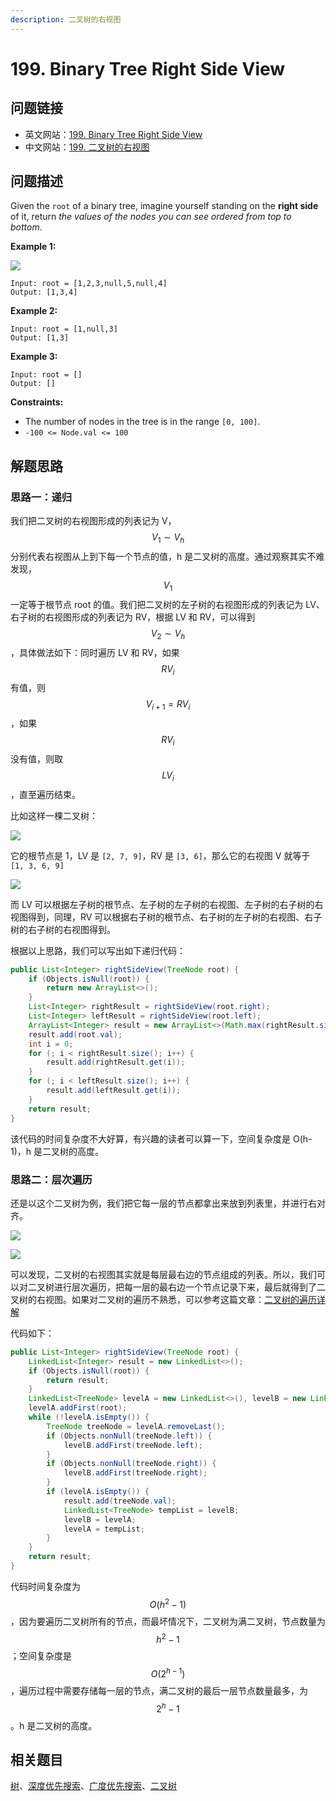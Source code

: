 ```yaml
---
description: 二叉树的右视图
---
```


# 199. Binary Tree Right Side View

## 问题链接

* 英文网站：[199. Binary Tree Right Side View](https://leetcode.com/problems/binary-tree-right-side-view/)
* 中文网站：[199. 二叉树的右视图](https://leetcode-cn.com/problems/binary-tree-right-side-view/)

## 问题描述

Given the `root` of a binary tree, imagine yourself standing on the **right side** of it, return _the values of the nodes you can see ordered from top to bottom_.

**Example 1:**

![](../.gitbook/assets/tree.jpg)

```text
Input: root = [1,2,3,null,5,null,4]
Output: [1,3,4]
```

**Example 2:**

```text
Input: root = [1,null,3]
Output: [1,3]
```

**Example 3:**

```text
Input: root = []
Output: []
```

**Constraints:**

* The number of nodes in the tree is in the range `[0, 100]`.
* `-100 <= Node.val <= 100`

## 解题思路

### 思路一：递归

我们把二叉树的右视图形成的列表记为 V，$$V_1\sim V_h$$ 分别代表右视图从上到下每一个节点的值，h 是二叉树的高度。通过观察其实不难发现，$$V_1$$ 一定等于根节点 root 的值。我们把二叉树的左子树的右视图形成的列表记为 LV、右子树的右视图形成的列表记为 RV，根据 LV 和 RV，可以得到 $$V_2\sim V_h$$ ，具体做法如下：同时遍历 LV 和 RV，如果 $$RV_i$$ 有值，则 $$V_{i+1}=RV_i$$ ，如果 $$RV_i$$ 没有值，则取 $$LV_i$$，直至遍历结束。

比如这样一棵二叉树：

![](../.gitbook/assets/wei-xin-tu-pian-20210704161958-50.png)

它的根节点是 1，LV 是 `[2, 7, 9]`，RV 是 `[3, 6]`，那么它的右视图 V 就等于 `[1, 3, 6, 9]`

![](../.gitbook/assets/tu-pian-1-25.png)

而 LV 可以根据左子树的根节点、左子树的左子树的右视图、左子树的右子树的右视图得到，同理，RV 可以根据右子树的根节点、右子树的左子树的右视图、右子树的右子树的右视图得到。

根据以上思路，我们可以写出如下递归代码：

```java
public List<Integer> rightSideView(TreeNode root) {
    if (Objects.isNull(root)) {
        return new ArrayList<>();
    }
    List<Integer> rightResult = rightSideView(root.right);
    List<Integer> leftResult = rightSideView(root.left);
    ArrayList<Integer> result = new ArrayList<>(Math.max(rightResult.size(), leftResult.size()) + 1);
    result.add(root.val);
    int i = 0;
    for (; i < rightResult.size(); i++) {
        result.add(rightResult.get(i));
    }
    for (; i < leftResult.size(); i++) {
        result.add(leftResult.get(i));
    }
    return result;
}
```

该代码的时间复杂度不大好算，有兴趣的读者可以算一下，空间复杂度是 O\(h-1\)，h 是二叉树的高度。

### 思路二：层次遍历

还是以这个二叉树为例，我们把它每一层的节点都拿出来放到列表里，并进行右对齐。

![](../.gitbook/assets/wei-xin-tu-pian-20210704161958-50.png)

![](../.gitbook/assets/tu-pian-5-25.png)

可以发现，二叉树的右视图其实就是每层最右边的节点组成的列表。所以，我们可以对二叉树进行层次遍历，把每一层的最右边一个节点记录下来，最后就得到了二叉树的右视图。如果对二叉树的遍历不熟悉，可以参考这篇文章：[二叉树的遍历详解](https://blog.csdn.net/young2415/article/details/87467118)

代码如下：

```java
public List<Integer> rightSideView(TreeNode root) {
    LinkedList<Integer> result = new LinkedList<>();
    if (Objects.isNull(root)) {
        return result;
    }
    LinkedList<TreeNode> levelA = new LinkedList<>(), levelB = new LinkedList<>();
    levelA.addFirst(root);
    while (!levelA.isEmpty()) {
        TreeNode treeNode = levelA.removeLast();
        if (Objects.nonNull(treeNode.left)) {
            levelB.addFirst(treeNode.left);
        }
        if (Objects.nonNull(treeNode.right)) {
            levelB.addFirst(treeNode.right);
        }
        if (levelA.isEmpty()) {
            result.add(treeNode.val);
            LinkedList<TreeNode> tempList = levelB;
            levelB = levelA;
            levelA = tempList;
        }
    }
    return result;
}
```

代码时间复杂度为 $$O(h^2-1)$$，因为要遍历二叉树所有的节点，而最坏情况下，二叉树为满二叉树，节点数量为 $$h^2-1$$；空间复杂度是 $$O(2^{h-1})$$，遍历过程中需要存储每一层的节点，满二叉树的最后一层节点数量最多，为 $$2^h-1$$。h 是二叉树的高度。

## 相关题目

[树](https://leetcode.com/tag/tree/)、[深度优先搜索](https://leetcode.com/tag/depth-first-search/)、[广度优先搜索](https://leetcode.com/tag/breadth-first-search/)、[二叉树](https://leetcode.com/tag/binary-tree/)

